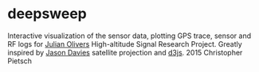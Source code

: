 # deepsweep
Interactive visualization  of the sensor data, plotting GPS trace, sensor and RF logs for [Julian Olivers](https://criticalengineering.org/projects/deep-sweep/) High-altitude Signal Research Project.
Greatly inspired by [Jason Davies](https://www.jasondavies.com/maps/raster/satellite/) satellite projection and [d3js](https://d3js.org).
2015 Christopher Pietsch
